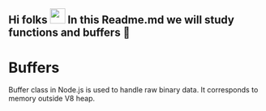 ## Hi folks <img src="https://raw.githubusercontent.com/MartinHeinz/MartinHeinz/master/wave.gif" width="30px"> In this Readme.md we will study functions and buffers :dolphin:

# Buffers
Buffer class in Node.js is used to handle raw binary data. It corresponds to memory outside V8 heap.
